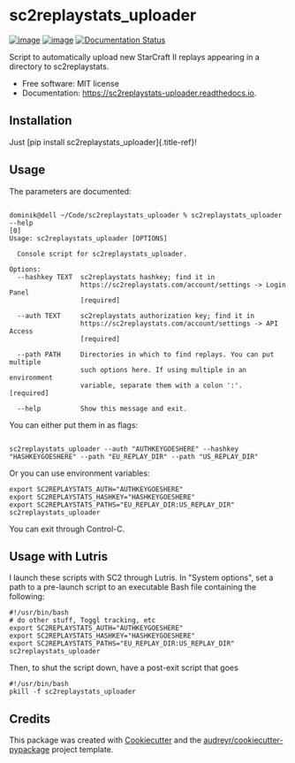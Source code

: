 sc2replaystats_uploader
=======================

[![image](https://img.shields.io/pypi/v/sc2replaystats_uploader.svg)](https://pypi.python.org/pypi/sc2replaystats_uploader)
[![image](https://img.shields.io/travis/stanczakdominik/sc2replaystats_uploader.svg)](https://travis-ci.com/stanczakdominik/sc2replaystats_uploader)
[![Documentation Status](https://readthedocs.org/projects/sc2replaystats-uploader/badge/?version=latest)](https://sc2replaystats-uploader.readthedocs.io/en/latest/?badge=latest)

Script to automatically upload new StarCraft II replays appearing in a
directory to sc2replaystats.

-   Free software: MIT license
-   Documentation: <https://sc2replaystats-uploader.readthedocs.io>.

Installation
------------

Just [pip install sc2replaystats_uploader]{.title-ref}!

Usage
-----

The parameters are documented:

```

dominik@dell ~/Code/sc2replaystats_uploader % sc2replaystats_uploader --help                                                                                                             [0]
Usage: sc2replaystats_uploader [OPTIONS]

  Console script for sc2replaystats_uploader.

Options:
  --hashkey TEXT  sc2replaystats hashkey; find it in
                  https://sc2replaystats.com/account/settings -> Login Panel
                  [required]

  --auth TEXT     sc2replaystats authorization key; find it in
                  https://sc2replaystats.com/account/settings -> API Access
                  [required]

  --path PATH     Directories in which to find replays. You can put multiple
                  such options here. If using multiple in an environment
                  variable, separate them with a colon ':'.  [required]

  --help          Show this message and exit.

```

You can either put them in as flags:


```

sc2replaystats_uploader --auth "AUTHKEYGOESHERE" --hashkey "HASHKEYGOESHERE" --path "EU_REPLAY_DIR" --path "US_REPLAY_DIR"

```

Or you can use environment variables:

```
export SC2REPLAYSTATS_AUTH="AUTHKEYGOESHERE"
export SC2REPLAYSTATS_HASHKEY="HASHKEYGOESHERE"
export SC2REPLAYSTATS_PATHS="EU_REPLAY_DIR:US_REPLAY_DIR"
sc2replaystats_uploader
```

You can exit through Control-C.

## Usage with Lutris

I launch these scripts with SC2 through Lutris. In "System options", set a path
to a pre-launch script to an executable Bash file containing the following:

```
#!/usr/bin/bash
# do other stuff, Toggl tracking, etc
export SC2REPLAYSTATS_AUTH="AUTHKEYGOESHERE"
export SC2REPLAYSTATS_HASHKEY="HASHKEYGOESHERE"
export SC2REPLAYSTATS_PATHS="EU_REPLAY_DIR:US_REPLAY_DIR"
sc2replaystats_uploader

```

Then, to shut the script down, have a post-exit script that goes

```
#!/usr/bin/bash
pkill -f sc2replaystats_uploader

```
Credits
-------

This package was created with
[Cookiecutter](https://github.com/audreyr/cookiecutter) and the
[audreyr/cookiecutter-pypackage](https://github.com/audreyr/cookiecutter-pypackage)
project template.
